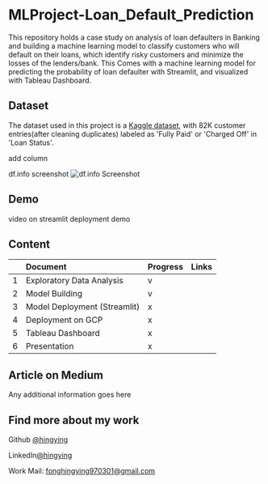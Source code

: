 
# MLProject-Loan_Default_Prediction


This repository holds a case study on analysis of loan defaulters in Banking and building a machine learning model to classify customers who will default on their loans, which identify risky customers and minimize the losses of the lenders/bank. This Comes with a machine learning model for predicting the probability of loan defaulter with Streamlit, and visualized with Tableau Dashboard. 



## Dataset
The dataset used in this project is a [Kaggle dataset](https://www.kaggle.com/zaurbegiev/my-dataset?select=credit_train.csv), with 82K customer entries(after cleaning duplicates) labeled as 'Fully Paid' or 'Charged Off' in 'Loan Status'.
 
 add column
 
 df.info screenshot 
 ![df.info Screenshot](https://via.placeholder.com/468x300?text=App+Screenshot+Here)

  
## Demo
video on streamlit deployment demo 


  ## Content

| |Document | Progress | Links |
| :---   | :--- | :---  |:---  |
| 1 |Exploratory Data Analysis   | v  |     |
| 2 |Model Building     | v  |      |
| 3 |Model Deployment (Streamlit) | x  |      |
| 4 |Deployment on GCP   | x  |      |
| 5 |Tableau Dashboard  | x  |      |
| 6 |Presentation   | x  |      |


## Article on Medium 

Any additional information goes here

  
## Find more about my work

 Github [@hingying](https://www.github.com/hingying)

 LinkedIn[@hingying](https://www.github.com/hingying)

Work Mail: fonghingying970301@gmail.com

  
